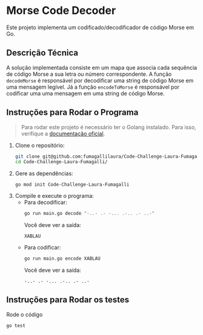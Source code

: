 # Morse Code Decoder

Este projeto implementa um codificado/decodificador de código Morse em Go.

## Descrição Técnica

A solução implementada consiste em um mapa que associa cada sequência de código Morse a sua letra ou número correspondente. A função `decodeMorse` é responsável por decodificar uma string de código Morse em uma mensagem legível. Já a função `encodeToMorse` é responsável por codificar uma uma mensagem em uma string de código Morse. 

## Instruções para Rodar o Programa

> Para rodar este projeto é necessário ter o Golang instalado. Para isso, verifique a [documentação oficial](https://go.dev/doc/install).

1. Clone o repositório:
   ```sh
   git clone git@github.com:fumagallilaura/Code-Challenge-Laura-Fumagalli.git
   cd Code-Challenge-Laura-Fumagalli/
   ```
2. Gere as dependências:
    ```
    go mod init Code-Challenge-Laura-Fumagalli
    ```
3. Compile e execute o programa:
    - Para decodificar:
        ```sh
        go run main.go decode "-..- .- -... .-.. .- ..-"
        ```
        Você deve ver a saída:
        ```
        XABLAU
        ```
    - Para codificar:
        ```sh
        go run main.go encode XABLAU
        ```
        Você deve ver a saída:
        ```
        -..- .- -... .-.. .- ..-
        ```

## Instruções para Rodar os testes

Rode o código

```
go test
```